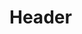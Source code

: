 <!-- TITLE: 01 - Exploit Research -->
<!-- SUBTITLE: How to go about researching and working with public exploits -->

# Header
